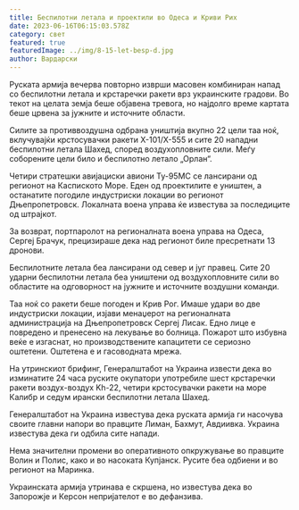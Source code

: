 ```yaml
---
title: Беспилотни летала и проектили во Одеса и Криви Рих
date: 2023-06-16T06:15:03.578Z
category: свет
featured: true
featuredImage: ../img/8-15-let-besp-d.jpg
author: Вардарски
---
```

Руската армија вечерва повторно изврши масовен комбиниран напад со беспилотни летала и крстаречки ракети врз украинските градови. Во текот на целата земја беше објавена тревога, но најдолго време картата беше црвена за јужните и источните области.

Силите за противвоздушна одбрана уништија вкупно 22 цели таа ноќ, вклучувајќи крстосувачки ракети X-101/X-555 и сите 20 нападни беспилотни летала Шахед, според воздухопловните сили. Меѓу соборените цели било и беспилотно летало „Орлан“.

Четири стратешки авијациски авиони Ту-95МС се лансирани од регионот на Каспиското Море. Еден од проектилите е уништен, а останатите погодиле индустриски локации во регионот Дњепропетровск. Локалната воена управа ќе известува за последиците од штрајкот.

За возврат, портпаролот на регионалната воена управа на Одеса, Сергеј Брачук, прецизираше дека над регионот биле пресретнати 13 дронови.

Беспилотните летала беа лансирани од север и југ правец. Сите 20 ударни беспилотни летала беа уништени од воздухопловните сили во областите на одговорност на јужните и источните воздушни команди.

Таа ноќ со ракети беше погоден и Крив Рог. Имаше удари во две индустриски локации, изјави менаџерот на регионалната администрација на Дњепропетровск Сергеј Лисак. Едно лице е повредено и пренесено на лекување во болница. Пожарот што избувна веќе е изгаснат, но производствените капацитети се сериозно оштетени. Оштетена е и гасоводната мрежа.

На утринскиот брифинг, Генералштабот на Украина извести дека во изминатите 24 часа руските окупатори употребиле шест крстаречки ракети воздух-воздух Kh-22, четири крстосувачки ракети на море Калибр и седум ирански беспилотни летала Шахед.

Генералштабот на Украина известува дека руската армија ги насочува своите главни напори во правците Лиман, Бахмут, Авдиивка. Украина известува дека ги одбила сите напади.

Нема значителни промени во оперативното опкружување во правците Волин и Полис, како и во насоката Купјанск. Русите беа одбиени и во регионот на Маринка.

Украинската армија утринава е скршена, но известува дека во Запорожје и Керсон непријателот е во дефанзива.